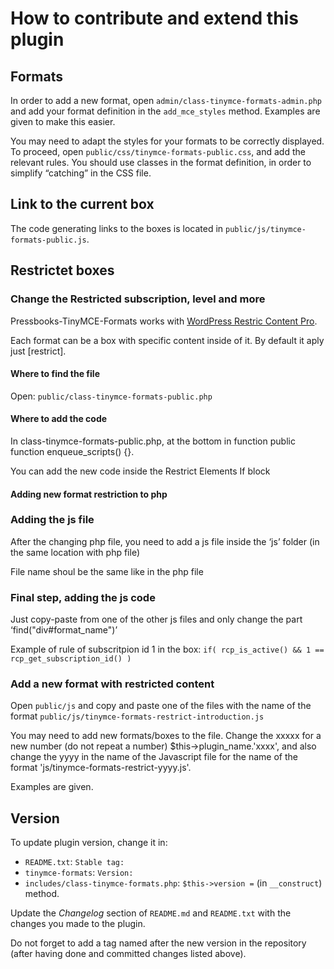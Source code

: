 # How to contribute and extend this plugin

## Formats

In order to add a new format, open `admin/class-tinymce-formats-admin.php` and
add your format definition in the `add_mce_styles` method. Examples are given to
make this easier.

You may need to adapt the styles for your formats to be correctly displayed.
To proceed, open `public/css/tinymce-formats-public.css`, and add the relevant
rules. You should use classes in the format definition, in order to simplify
“catching” in the CSS file.

## Link to the current box

The code generating links to the boxes is located in
`public/js/tinymce-formats-public.js`.

## Restrictet boxes

### Change the Restricted subscription, level and more
Pressbooks-TinyMCE-Formats works with  [WordPress Restric Content Pro](https://pippinsplugins.com/products/restrict-content-pro/).

Each format can be a box with specific content inside of it. By default it aply just [restrict].

#### Where to find the file
Open: `public/class-tinymce-formats-public.php`

#### Where to add the code
In class-tinymce-formats-public.php,  at the bottom in function
  public function enqueue_scripts() {}.

  You can add the new code inside the Restrict Elements If block
  
#### Adding new format restriction to php


### Adding the js file
After the changing php file, you need to add a js file inside the ‘js’ folder (in the same location with php file)

 File name shoul be the same like in the php file

### Final step, adding the js code
Just copy-paste from one of the other js files and only change the part ‘find("div#format_name")’









Example of rule of subscritpion id 1 in the box:  `if( rcp_is_active() && 1 == rcp_get_subscription_id() )`


### Add a new format with restricted content
Open `public/js` and copy and paste one of the files with the name of the format `public/js/tinymce-formats-restrict-introduction.js`



You may need to add new formats/boxes to the file. Change the xxxxx for a new number (do not repeat a number) $this->plugin_name.'xxxx', and also change the yyyy in the name of the Javascript file for the name of the format 'js/tinymce-formats-restrict-yyyy.js'.

Examples are given.



## Version

To update plugin version, change it in:
* `README.txt`: `Stable tag:`
* `tinymce-formats`: `Version:`
* `includes/class-tinymce-formats.php`: `$this->version =` (in `__construct`)
  method.

Update the *Changelog* section of `README.md` and `README.txt` with the changes
you made to the plugin.

Do not forget to add a tag named after the new version in the repository (after
having done and committed changes listed above).
